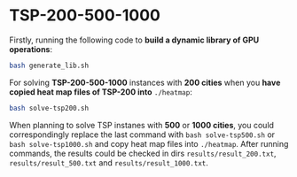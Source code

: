 # TSP-200-500-1000

Firstly, running the following code to **build a dynamic library of GPU operations**:

````bash
bash generate_lib.sh
````

For solving **TSP-200-500-1000** instances with **200 cities** when you **have copied heat map files of TSP-200 into** `./heatmap`:

```bash
bash solve-tsp200.sh
```

When planning to solve TSP instanes with **500** or **1000 cities**, you could correspondingly replace the last command with `bash solve-tsp500.sh` or `bash solve-tsp1000.sh` and copy heat map files into `./heatmap`. After running commands, the results could be checked in dirs `results/result_200.txt`, `results/result_500.txt` and `results/result_1000.txt`.